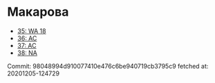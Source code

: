 # Макарова
- [35: WA 18](35.md)
- [36: AC](36.md)
- [37: AC](37.md)
- [38: NA](38.md)

Commit: 98048994d910077410e476c6be940719cb3795c9
 fetched at: 20201205-124729
